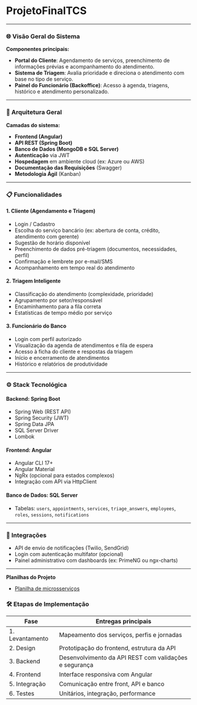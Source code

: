 # ProjetoFinalTCS
---

### 🌐 Visão Geral do Sistema

**Componentes principais:**
- **Portal do Cliente**: Agendamento de serviços, preenchimento de informações prévias e acompanhamento do atendimento.
- **Sistema de Triagem**: Avalia prioridade e direciona o atendimento com base no tipo de serviço.
- **Painel do Funcionário (Backoffice)**: Acesso à agenda, triagens, histórico e atendimento personalizado.

---

### 📐 Arquitetura Geral

**Camadas do sistema:**
- **Frontend (Angular)**  
- **API REST (Spring Boot)**  
- **Banco de Dados (MongoDB e SQL Server)**  
- **Autenticação** via JWT  
- **Hospedagem** em ambiente cloud (ex: Azure ou AWS)
- **Documentação das Requisições**  (Swagger)
- **Metodologia Ágil** (Kanban)

---

### 📋 Funcionalidades

#### 1. Cliente (Agendamento e Triagem)
- Login / Cadastro
- Escolha do serviço bancário (ex: abertura de conta, crédito, atendimento com gerente)
- Sugestão de horário disponível
- Preenchimento de dados pré-triagem (documentos, necessidades, perfil)
- Confirmação e lembrete por e-mail/SMS
- Acompanhamento em tempo real do atendimento

#### 2. Triagem Inteligente
- Classificação do atendimento (complexidade, prioridade)
- Agrupamento por setor/responsável
- Encaminhamento para a fila correta
- Estatísticas de tempo médio por serviço

#### 3. Funcionário do Banco
- Login com perfil autorizado
- Visualização da agenda de atendimentos e fila de espera
- Acesso à ficha do cliente e respostas da triagem
- Início e encerramento de atendimentos
- Histórico e relatórios de produtividade

---

### ⚙️ Stack Tecnológica

#### Backend: Spring Boot
- Spring Web (REST API)
- Spring Security (JWT)
- Spring Data JPA
- SQL Server Driver
- Lombok

#### Frontend: Angular
- Angular CLI 17+
- Angular Material
- NgRx (opcional para estados complexos)
- Integração com API via HttpClient

#### Banco de Dados: SQL Server
- Tabelas: `users`, `appointments`, `services`, `triage_answers`, `employees`, `roles`, `sessions`, `notifications`

---

### 🔄 Integrações

- API de envio de notificações (Twilio, SendGrid)
- Login com autenticação multifator (opcional)
- Painel administrativo com dashboards (ex: PrimeNG ou ngx-charts)

---

**Planilhas do Projeto**

- [Planilha de microsserviços](https://docs.google.com/spreadsheets/d/1jcfHNCjiN7VcZw7rTpQ5dDsCOEcvBZwlGwqWPyVROG8/edit?usp=sharing)

### 🛠️ Etapas de Implementação

| Fase | Entregas principais |
|------|---------------------|
| 1. Levantamento | Mapeamento dos serviços, perfis e jornadas |
| 2. Design | Prototipação do frontend, estrutura da API |
| 3. Backend | Desenvolvimento da API REST com validações e segurança |
| 4. Frontend | Interface responsiva com Angular |
| 5. Integração | Comunicação entre front, API e banco |
| 6. Testes | Unitários, integração, performance |

